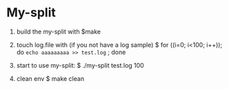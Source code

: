 # My-split

1. build the my-split with
    $make

2. touch log.file with (if you not have a log sample)
    $ for ((i=0; i<100; i++)); do `echo aaaaaaaaa >> test.log` ; done

3. start to use my-split:
    $ ./my-split test.log 100

4. clean env
    $ make clean
